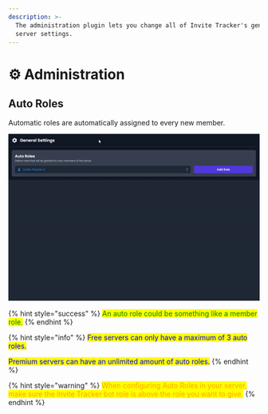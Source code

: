 ```yaml
---
description: >-
  The administration plugin lets you change all of Invite Tracker's general
  server settings.
---
```


# ⚙️ Administration

## Auto Roles

Automatic roles are automatically assigned to every new member.

<div data-full-width="true">

<img src="../../.gitbook/assets/Administration.gif" alt="">

</div>

{% hint style="success" %}
<mark style="color:green;">An auto role could be something like a member role.</mark>
{% endhint %}

{% hint style="info" %}
<mark style="color:blue;">Free servers can only have a maximum of 3 auto roles.</mark>

<mark style="color:blue;">Premium servers can have an unlimited amount of auto roles.</mark>
{% endhint %}

{% hint style="warning" %}
<mark style="color:orange;">When configuring Auto Roles in your server, make sure the Invite Tracker bot role is above the role you want to give.</mark>
{% endhint %}
